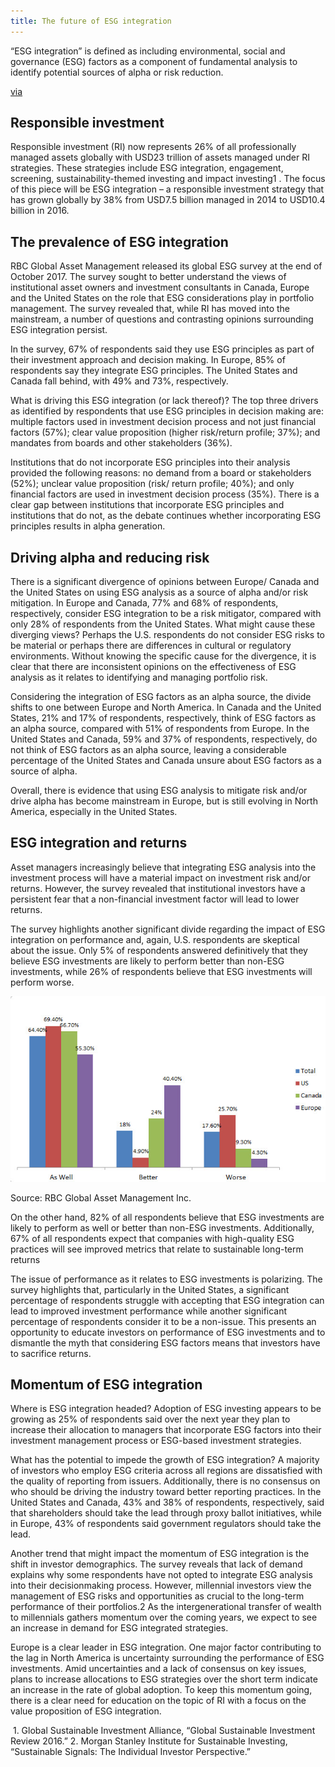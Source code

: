```yaml
---
title: The future of ESG integration
---
```



“ESG integration” is defined as including environmental, social and  governance (ESG) factors as a component of fundamental analysis to  identify potential sources of alpha or risk reduction.

[via]( https://www.rbcgam.com/en/ca/article/the-future-of-esg-integration/detail) 

## Responsible investment

Responsible investment (RI) now represents 26% of all professionally  managed assets globally with USD23 trillion of assets managed under RI  strategies. These strategies include ESG integration, engagement, screening, sustainability-themed investing and impact investing1 . The focus of this piece will be ESG integration – a responsible  investment strategy that has grown globally by 38% from USD​7.5 billion  managed in 2014 to USD​10.4 billion in 2016.

[^1]: Global Sustainable Investment Alliance, “Global Sustainable Investment Review 2016.”

## The prevalence of ESG integration

RBC Global Asset  Management released its global ESG survey at the end of October 2017.  The survey sought to better understand the views of institutional asset  owners and investment consultants in Canada, Europe and the United  States on the role that ESG considerations play in portfolio management. The survey revealed that, while RI has moved into the mainstream, a  number of questions and contrasting opinions surrounding ESG integration persist.

In the survey, 67% of respondents said they use ESG  principles as part of their investment approach and decision making. In  Europe, 85% of respondents say they integrate ESG principles. The United States and Canada fall behind, with 49% and 73%, respectively.

What is driving this ESG integration (or lack thereof)? The top three  drivers as identified by respondents that use ESG principles in decision making are: multiple factors used in investment decision process and  not just financial factors (57%); clear value proposition (higher  risk/return profile; 37%); and mandates from boards and other  stakeholders (36%).

Institutions that do not incorporate ESG principles into their  analysis provided the following reasons: no demand from a board or  stakeholders (52%); unclear value proposition (risk/ return profile;  40%); and only financial factors are used in investment decision process (35%). There is a clear gap between institutions that incorporate ESG  principles and institutions that do not, as the debate continues whether incorporating ESG principles results in alpha generation.

## Driving alpha and reducing risk

There is a significant divergence of opinions between Europe/ Canada and the  United States on using ESG analysis as a source of alpha and/or risk  mitigation. In Europe and Canada, 77% and 68% of respondents,  respectively, consider ESG integration to be a risk mitigator, compared  with only 28% of respondents from the United States. What might cause  these diverging views? Perhaps the U.S. respondents do not consider ESG  risks to be material or perhaps there are differences in cultural or  regulatory environments. Without knowing the specific cause for the  divergence, it is clear that there are inconsistent opinions on the  effectiveness of ESG analysis as it relates to identifying and managing  portfolio risk.

Considering the integration of ESG factors as an  alpha source, the divide shifts to one between Europe and North America. In Canada and the United States, 21% and 17% of respondents,  respectively, think of ESG factors as an alpha source, compared with 51% of respondents from Europe. In the United States and Canada, 59% and  37% of respondents, respectively, do not think of ESG factors as an  alpha source, leaving a considerable percentage of the United States and Canada unsure about ESG factors as a source of alpha.

Overall,  there is evidence that using ESG analysis to mitigate risk and/or drive  alpha has become mainstream in Europe, but is still evolving in North  America, especially in the United States.

## ESG integration and returns

Asset managers increasingly believe that integrating ESG analysis into the  investment process will have a material impact on investment risk and/or returns. However, the survey revealed that institutional investors have a persistent fear that a non-financial investment factor will lead to  lower returns.

The survey highlights another significant divide  regarding the impact of ESG integration on performance and, again, U.S.  respondents are skeptical about the issue. Only 5% of respondents  answered definitively that they believe ESG investments are likely to  perform better than non-ESG investments, while 26% of respondents  believe that ESG investments will perform worse.

![the-future-esg-1](./assets/the-future-esg-1.jpg)

Source: RBC Global Asset Management Inc.

On the other hand, 82% of all respondents believe that ESG investments are likely to perform as well or better than non-ESG investments.  Additionally, 67% of all respondents expect that companies with  high-quality ESG practices will see improved metrics that relate to  sustainable long-term returns

The issue of performance as it  relates to ESG investments is polarizing. The survey highlights that,  particularly in the United States, a significant percentage of  respondents struggle with accepting that ESG integration can lead to  improved investment performance while another significant percentage of  respondents consider it to be a non-issue. This presents an opportunity  to educate investors on performance of ESG investments and to dismantle  the myth that considering ESG factors means that investors have to  sacrifice returns.

## Momentum of ESG integration

Where is ESG integration headed? Adoption of ESG investing appears to be  growing as 25% of respondents said over the next year they plan to  increase their allocation to managers that incorporate ESG factors into  their investment management process or ESG-based investment strategies.

What has the potential to impede the growth of ESG integration? A majority  of investors who employ ESG criteria across all regions are dissatisfied with the quality of reporting from issuers. Additionally, there is no  consensus on who should be driving the industry toward better reporting  practices. In the United States and Canada, 43% and 38% of respondents,  respectively, said that shareholders should take the lead through proxy  ballot initiatives, while in Europe, 43% of respondents said government  regulators should take the lead.

Another trend that might impact  the momentum of ESG integration is the shift in investor demographics.  The survey reveals that lack of demand explains why some respondents  have not opted to integrate ESG analysis into their decisionmaking  process. However, millennial investors view the management of ESG risks  and opportunities as crucial to the long-term performance of their  portfolios.2 As the intergenerational transfer of wealth to  millennials gathers momentum over the coming years, we expect to see an  increase in demand for ESG integrated strategies.

Europe is a  clear leader in ESG integration. One major factor contributing to the  lag in North America is uncertainty surrounding the performance of ESG  investments. Amid uncertainties and a lack of consensus on key issues,  plans to increase allocations to ESG strategies over the short term  indicate an increase in the rate of global adoption. To keep this  momentum going, there is a clear need for education on the topic of RI  with a focus on the value proposition of ESG integration.

​						1. Global Sustainable Investment Alliance, “Global Sustainable Investment Review 2016.” 2. Morgan Stanley Institute for Sustainable Investing, “Sustainable Signals: The Individual Investor Perspective.” 				